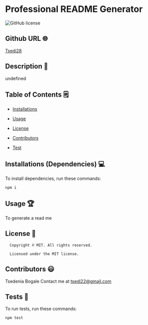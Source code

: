 # Professional README Generator
![GitHub license](https://img.shields.io/badge/license-MIT-yellowgreen.svg)
## Github URL 🌐
[Tsedi28](https://github.com/Tsedi28/)
## Description 📝
undefined
## Table of Contents 🗒
* [Installations](#dependencies)
* [Usage](#usage)

* [License](#license)

* [Contributors](#contributors)
* [Test](#test)
## Installations (Dependencies) 💻
To install dependencies, run these commands:
```
npm i
```
## Usage 🏆
To generate a read me 
## License 📛
      Copyright © MIT. All rights reserved. 
      
      Licensed under the MIT license.
## Contributors 😃
Tsedenia Bogale
Contact me at tsedi22@gmail.com
## Tests 🧪
To run tests, run these commands:
```
npm test
```
